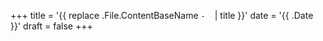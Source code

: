 +++
title = '{{ replace .File.ContentBaseName `-` ` ` | title }}'
date = '{{ .Date }}'
draft = false
+++